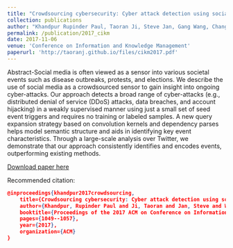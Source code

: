 ```yaml
---
title: "Crowdsourcing cybersecurity: Cyber attack detection using social media"
collection: publications
author: "Khandpur Rupinder Paul, Taoran Ji, Steve Jan, Gang Wang, Chang-Tien Lu, and Naren Ramakrishnan"
permalink: /publication/2017_cikm
date: 2017-11-06
venue: 'Conference on Information and Knowledge Management'
paperurl: 'http://taoranj.github.io/files/cikm2017.pdf'
---
```


Abstract-Social media is often viewed as a sensor into various societal events such as disease outbreaks, protests, and elections. We describe the use of social media as a crowdsourced sensor to gain insight into ongoing cyber-attacks. Our approach detects a broad range of cyber-attacks (e.g., distributed denial of service (DDoS) attacks, data breaches, and account hijacking) in a weakly supervised manner using just a small set of seed event triggers and requires no training or labeled samples. A new query expansion strategy based on convolution kernels and dependency parses helps model semantic structure and aids in identifying key event characteristics. Through a large-scale analysis over Twitter, we demonstrate that our approach consistently identifies and encodes events, outperforming existing methods.

[Download paper here](http://taoranj.github.io/files/cikm2017.pdf)

Recommended citation:
```json
@inproceedings{khandpur2017crowdsourcing,
    title={Crowdsourcing cybersecurity: Cyber attack detection using social media},
    author={Khandpur, Rupinder Paul and Ji, Taoran and Jan, Steve and Wang, Gang and Lu, Chang-Tien and Ramakrishnan, Naren},
    booktitle={Proceedings of the 2017 ACM on Conference on Information and Knowledge Management},
    pages={1049--1057},
    year={2017},
    organization={ACM}
}
```
